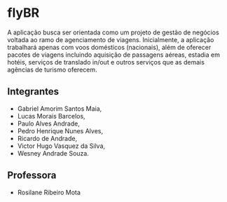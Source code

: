# flyBR

A aplicação busca ser orientada como um projeto de gestão de negócios voltada ao ramo de agenciamento de viagens. Inicialmente, a aplicação trabalhará apenas com voos domésticos (nacionais), além de oferecer pacotes de viagens incluindo aquisição de passagens aéreas, estadia em hotéis, serviços de translado in/out e outros serviços que as demais agências de turismo oferecem.

## Integrantes

* Gabriel Amorim Santos Maia,
* Lucas Morais Barcelos,
* Paulo Alves Andrade,
* Pedro Henrique Nunes Alves,
* Ricardo de Andrade,
* Victor Hugo Vasquez da Silva,
* Wesney Andrade Souza.

## Professora

* Rosilane Ribeiro Mota

